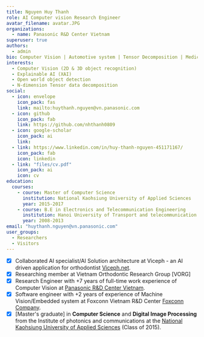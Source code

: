 ```yaml
---
title: Nguyen Huy Thanh
role: AI Computer vision Research Engineer
avatar_filename: avatar.JPG
organizations:
  - name: Panasonic R&D Center Vietnam
superuser: true
authors:
  - admin
bio: Computer Vision | Automotive system | Tensor Decomposition | Medical Image Analysis 
interests:
  - Computer Vision (2D & 3D object recognition)
  - Explainable AI (XAI)
  - Open world object detection
  - N-dimension Tensor data decomposition
social:
  - icon: envelope
    icon_pack: fas
    link: mailto:huythanh.nguyen@vn.panasonic.com
  - icon: github
    icon_pack: fab
    link: https://github.com/nhthanh0809
  - icon: google-scholar
    icon_pack: ai
    link: 
  - link: https://www.linkedin.com/in/huy-thanh-nguyen-451171167/
    icon_pack: fab
    icon: linkedin
  - link: "files/cv.pdf"
    icon_pack: ai
    icon: cv
education:
  courses:
    - course: Master of Computer Science
      institution: National Kaohsiung University of Applied Sciences
      year: 2015-2017
    - course: B.E in Electronics and Telecommunication Engineering
      institution: Hanoi University of Transport and telecommunication
      year: 2008-2013
email: "huythanh.nguyen@vn.panasonic.com"
user_groups:
  - Researchers
  - Visitors
---
```

* [x] Collaborated AI specialist/AI Solution architecture at Viceph - an AI driven application for orthodontist [Viceph.net](https://www.viceph.net/).
* [x] Researching member at Vietnam Orthodontic Research Group [VORG]
* [x] Research Engineer with +7 years of full-time work experience of Computer Vision at [Panasonic R&D Center Vietnam](https://www.linkedin.com/company/panasonic-r-d-center-vietnam/ "PRDCV").
* [x] Software engineer with +2 years of experience of Machine Vision/Embedded system at Foxconn Vietnam R&D Center [Foxconn Company](https://www.linkedin.com/company/foxconn/).
* [x] [Master's graduate] in **Computer Science** and **Digital Image Processing** from the Institute of photonics and communications at the [National Kaohsiung University of Applied Sciences](https://eng.nkust.edu.tw/) (Class of 2015).
